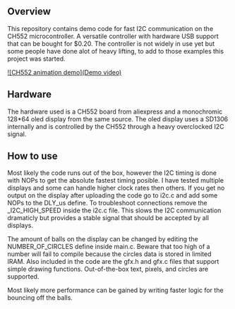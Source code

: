 ## Overview
This repository contains demo code for fast I2C communication on the CH552 microcontroller. A versatile controller with hardware USB support that can be bought for $0.20. The controller is not widely in use yet but some people have done alot of heavy lifting, to add to those examples this project was started.

[![CH552 animation demo](Demo video)](https://youtube.com/shorts/glV4BcsJGZQ?feature=shared)

## Hardware
The hardware used is a CH552 board from aliexpress and a monochromic 128*64 oled display from the same source. The oled display uses a SD1306 internally and is controlled by the CH552 through a heavy overclocked I2C signal.

## How to use
Most likely the code runs out of the box, however the I2C timing is done with NOPs to get the absolute fastest timing posible. I have tested multiple displays and some can handle higher clock rates then others. If you get no output on the display after uploading the code go to i2c.c and add some NOPs to the DLY_us define. To troubleshoot connections remove the _I2C_HIGH_SPEED inside the i2c.c file. This slows the I2C communication dramaticly but provides a stable signal that should be accepted by all displays.

The amount of balls on the display can be changed by editing the NUMBER_OF_CIRCLES define inside main.c. Beware that too high of a number will fail to compile because the circles data is stored in limited IRAM. Also included in the code are the gfx.h and gfx.c files that support simple drawing functions. Out-of-the-box text, pixels, and circles are supported.

Most likely more performance can be gained by writing faster logic for the bouncing off the balls.



